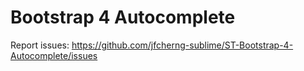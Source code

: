 # Bootstrap 4 Autocomplete

Report issues: https://github.com/jfcherng-sublime/ST-Bootstrap-4-Autocomplete/issues
